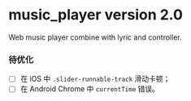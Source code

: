 # music_player version 2.0
Web music player combine with lyric and controller.

### 待优化
- [ ] 在 iOS 中 `.slider-runnable-track` 滑动卡顿；
- [ ] 在 Android Chrome 中 `currentTime` 错误。